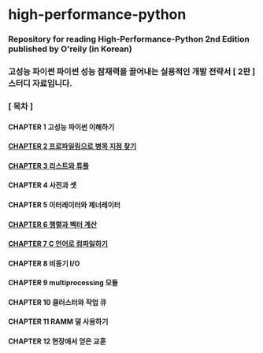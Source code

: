 # high-performance-python

### Repository for reading High-Performance-Python 2nd Edition published by O'reily (in Korean)
### 고성능 파이썬 파이썬 성능 잠재력을 끌어내는 실용적인 개발 전략서 [ 2판 ] 스터디 자료입니다.


### [ 목차 ]
#### CHAPTER 1 고성능 파이썬 이해하기
#### [CHAPTER 2 프로파일링으로 병목 지점 찾기](https://github.com/joielee09/high-performance-python/blob/main/chapter_2%20%ED%94%84%EB%A1%9C%ED%8C%8C%EC%9D%BC%EB%A7%81%EC%9C%BC%EB%A1%9C%20%EB%B3%91%EB%AA%A9%20%EC%A7%80%EC%A0%90%20%EC%B0%BE%EA%B8%B0.ipynb)
#### [CHAPTER 3 리스트와 튜플](https://github.com/joielee09/high-performance-python/blob/main/chapter_3%20%EB%A6%AC%EC%8A%A4%ED%8A%B8%EC%99%80%20%ED%8A%9C%ED%94%8C.ipynb)
#### CHAPTER 4 사전과 셋
#### CHAPTER 5 이터레이터와 제너레이터
#### [CHAPTER 6 행렬과 벡터 계산](https://bakerspercent.s3.ap-northeast-2.amazonaws.com/etc/chapter_6.html)
#### [CHAPTER 7 C 언어로 컴파일하기](https://github.com/joielee09/high-performance-python/blob/main/chapter_7%20C%20%EC%96%B8%EC%96%B4%EB%A1%9C%20%EC%BB%B4%ED%8C%8C%EC%9D%BC%ED%95%98%EA%B8%B0.ipynb)
#### CHAPTER 8 비동기 I/O
#### CHAPTER 9 multiprocessing 모듈
#### CHAPTER 10 클러스터와 작업 큐
#### CHAPTER 11 RAMM 덜 사용하기
#### CHAPTER 12 현장에서 얻은 교훈
